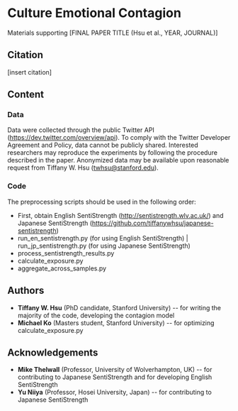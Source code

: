 # Culture Emotional Contagion
Materials supporting [FINAL PAPER TITLE (Hsu et al., YEAR, JOURNAL)]

## Citation
[insert citation]

## Content
### Data
Data were collected through the public Twitter API (https://dev.twitter.com/overview/api). To comply with the Twitter Developer Agreement and Policy, data cannot be publicly shared. Interested researchers may reproduce the experiments by following the procedure described in the paper. Anonymized data may be available upon reasonable request from Tiffany W. Hsu (twhsu@stanford.edu).

### Code
The preprocessing scripts should be used in the following order:
- First, obtain English SentiStrength (http://sentistrength.wlv.ac.uk/) and Japanese SentiStrength (https://github.com/tiffanywhsu/japanese-sentistrength)
- run_en_sentistrength.py (for using English SentiStrength) | run_jp_sentistrength.py (for using Japanese SentiStrength)
- process_sentistrength_results.py
- calculate_exposure.py
- aggregate_across_samples.py


## Authors
- **Tiffany W. Hsu** (PhD candidate, Stanford University) -- for writing the majority of the code, developing the contagion model
- **Michael Ko** (Masters student, Stanford University) -- for optimizing calculate_exposure.py


## Acknowledgements
- **Mike Thelwall** (Professor, University of Wolverhampton, UK) -- for contributing to Japanese SentiStrength and for developing English SentiStrength
- **Yu Niiya** (Professor, Hosei University, Japan) -- for contributing to Japanese SentiStrength

